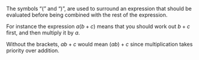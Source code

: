 The symbols “(” and “)”, are used to surround an expression that should
be evaluated before being combined with the rest of the expression.

For instance the expression $a(b + c)$ means that you should work out
$b + c$ first, and then multiply it by $a$.

Without the brackets, $ab + c$ would mean $(ab) + c$ since
multiplication takes priority over addition.
